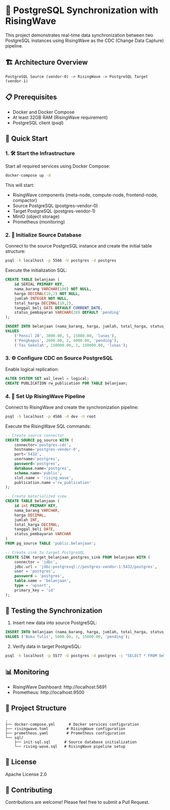 # 🔄 PostgreSQL Synchronization with RisingWave

This project demonstrates real-time data synchronization between two PostgreSQL instances using RisingWave as the CDC (Change Data Capture) pipeline.

## 🏗️ Architecture Overview

```
PostgreSQL Source (vendor-0) -> RisingWave -> PostgreSQL Target (vendor-1)
```

## 📋 Prerequisites

- Docker and Docker Compose
- At least 32GB RAM (RisingWave requirement)
- PostgreSQL client (psql)

## 🚀 Quick Start

### 1. 🛠️ Start the Infrastructure

Start all required services using Docker Compose:

```bash
docker-compose up -d
```

This will start:

- RisingWave components (meta-node, compute-node, frontend-node, compactor)
- Source PostgreSQL (postgres-vendor-0)
- Target PostgreSQL (postgres-vendor-1)
- MinIO (object storage)
- Prometheus (monitoring)

### 2. 🎯 Initialize Source Database

Connect to the source PostgreSQL instance and create the initial table structure:

```bash
psql -h localhost -p 5566 -U postgres -d postgres
```

Execute the initialization SQL:

```sql
CREATE TABLE belanjaan (
    id SERIAL PRIMARY KEY,
    nama_barang VARCHAR(100) NOT NULL,
    harga DECIMAL(10,2) NOT NULL,
    jumlah INTEGER NOT NULL,
    total_harga DECIMAL(10,2),
    tanggal_beli DATE DEFAULT CURRENT_DATE,
    status_pembayaran VARCHAR(20) DEFAULT 'pending'
);

INSERT INTO belanjaan (nama_barang, harga, jumlah, total_harga, status_pembayaran)
VALUES
    ('Pensil 2B', 3000.00, 5, 15000.00, 'lunas'),
    ('Penghapus', 2000.00, 2, 4000.00, 'pending'),
    ('Tas Sekolah', 150000.00, 1, 150000.00, 'lunas');
```

### 3. ⚙️ Configure CDC on Source PostgreSQL

Enable logical replication:

```sql
ALTER SYSTEM SET wal_level = logical;
CREATE PUBLICATION rw_publication FOR TABLE belanjaan;
```

### 4. 🔗 Set Up RisingWave Pipeline

Connect to RisingWave and create the synchronization pipeline:

```bash
psql -h localhost -p 4566 -d dev -U root
```

Execute the RisingWave SQL commands:

```sql
-- Create source connector
CREATE SOURCE pg_source WITH (
    connector='postgres-cdc',
    hostname='postgres-vendor-0',
    port='5432',
    username='postgres',
    password='postgres',
    database.name='postgres',
    schema.name='public',
    slot.name = 'rising_wave',
    publication.name ='rw_publication'
);

-- Create materialized view
CREATE TABLE belanjaan (
    id int PRIMARY KEY,
    nama_barang VARCHAR,
    harga DECIMAL,
    jumlah INT,
    total_harga DECIMAL,
    tanggal_beli DATE,
    status_pembayaran VARCHAR
)
FROM pg_source TABLE 'public.belanjaan';

-- Create sink to target PostgreSQL
CREATE SINK target_belanjaan_postgres_sink FROM belanjaan WITH (
    connector = 'jdbc',
    jdbc.url = 'jdbc:postgresql://postgres-vendor-1:5432/postgres',
    user = 'postgres',
    password = 'postgres',
    table.name = 'belanjaan',
    type = 'upsert',
    primary_key = 'id'
);
```

## 🧪 Testing the Synchronization

1. Insert new data into source PostgreSQL:

```sql
INSERT INTO belanjaan (nama_barang, harga, jumlah, total_harga, status_pembayaran)
VALUES ('Buku Tulis', 5000.00, 3, 15000.00, 'pending');
```

2. Verify data in target PostgreSQL:

```bash
psql -h localhost -p 5577 -U postgres -d postgres -c "SELECT * FROM belanjaan;"
```

## 📊 Monitoring

- RisingWave Dashboard: http://localhost:5691
- Prometheus: http://localhost:9500

## 📁 Project Structure

```
.
├── docker-compose.yml      # Docker services configuration
├── risingwave.toml        # RisingWave configuration
├── prometheus.yaml        # Prometheus configuration
└── sql/
    ├── init-sql.sql      # Source database initialization
    └── rising-wave.sql   # RisingWave pipeline setup
```

## 📜 License

Apache License 2.0

## 🤝 Contributing

Contributions are welcome! Please feel free to submit a Pull Request.
